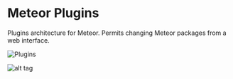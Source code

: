 # Meteor Plugins
Plugins architecture for Meteor. Permits changing Meteor packages from a web interface.

![Plugins](https://raw.githubusercontent.com/oro8oro/meteor-plugins/master/public/Plugins-screenshot1.png)

![alt tag](https://raw.githubusercontent.com/oro8oro/meteor-plugins/master/Plugins-class-diagram.png)
